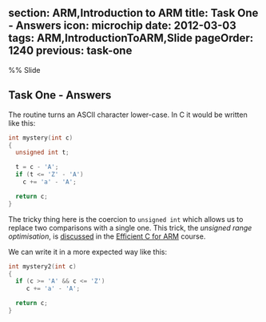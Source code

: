 section: ARM,Introduction to ARM
title: Task One - Answers
icon: microchip
date: 2012-03-03
tags: ARM,IntroductionToARM,Slide
pageOrder: 1240
previous: task-one
----

%% Slide
  
## Task One - Answers

The routine turns an ASCII character lower-case. In C it would be written like this:

``` c
int mystery(int c)
{
  unsigned int t;

  t = c - 'A';
  if (t <= 'Z' - 'A')
    c += 'a' - 'A';

  return c;
}
```

The tricky thing here is the coercion to `unsigned int` which allows us to replace two comparisons with a single one. This trick, the *unsigned range optimisation*, is [discussed](/arm/efficient-c-for-arm/unsignedrange.html) in the [Efficient C for ARM](/arm/efficient-c-for-arm/index.html) course.

We can write it in a more expected way like this:

``` c
int mystery2(int c)
{
  if (c >= 'A' && c <= 'Z')
     c += 'a' - 'A';

  return c;
}
```

